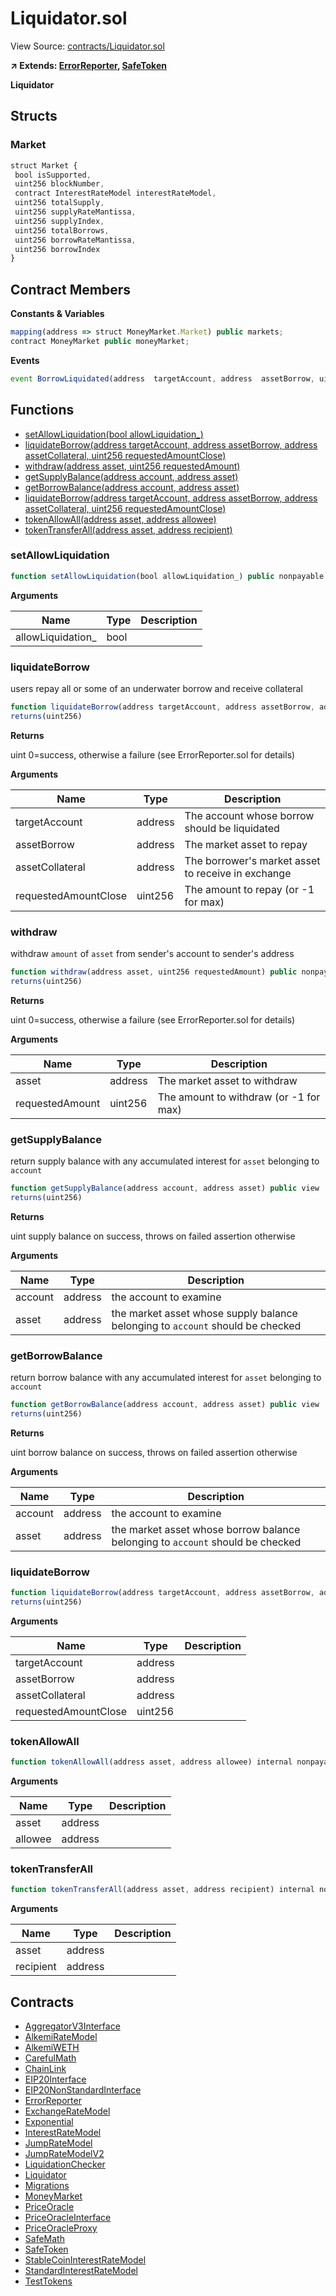 # Liquidator.sol

View Source: [contracts/Liquidator.sol](../contracts/Liquidator.sol)

**↗ Extends: [ErrorReporter](ErrorReporter.md), [SafeToken](SafeToken.md)**

**Liquidator**

## Structs
### Market

```js
struct Market {
 bool isSupported,
 uint256 blockNumber,
 contract InterestRateModel interestRateModel,
 uint256 totalSupply,
 uint256 supplyRateMantissa,
 uint256 supplyIndex,
 uint256 totalBorrows,
 uint256 borrowRateMantissa,
 uint256 borrowIndex
}
```

## Contract Members
**Constants & Variables**

```js
mapping(address => struct MoneyMarket.Market) public markets;
contract MoneyMarket public moneyMarket;

```

**Events**

```js
event BorrowLiquidated(address  targetAccount, address  assetBorrow, uint256  borrowBalanceBefore, uint256  borrowBalanceAccumulated, uint256  amountRepaid, uint256  borrowBalanceAfter, address  liquidator, address  assetCollateral, uint256  collateralBalanceBefore, uint256  collateralBalanceAccumulated, uint256  amountSeized, uint256  collateralBalanceAfter);
```

## Functions

- [setAllowLiquidation(bool allowLiquidation_)](#setallowliquidation)
- [liquidateBorrow(address targetAccount, address assetBorrow, address assetCollateral, uint256 requestedAmountClose)](#liquidateborrow)
- [withdraw(address asset, uint256 requestedAmount)](#withdraw)
- [getSupplyBalance(address account, address asset)](#getsupplybalance)
- [getBorrowBalance(address account, address asset)](#getborrowbalance)
- [liquidateBorrow(address targetAccount, address assetBorrow, address assetCollateral, uint256 requestedAmountClose)](#liquidateborrow)
- [tokenAllowAll(address asset, address allowee)](#tokenallowall)
- [tokenTransferAll(address asset, address recipient)](#tokentransferall)

### setAllowLiquidation

```js
function setAllowLiquidation(bool allowLiquidation_) public nonpayable
```

**Arguments**

| Name        | Type           | Description  |
| ------------- |------------- | -----|
| allowLiquidation_ | bool |  | 

### liquidateBorrow

users repay all or some of an underwater borrow and receive collateral

```js
function liquidateBorrow(address targetAccount, address assetBorrow, address assetCollateral, uint256 requestedAmountClose) public nonpayable
returns(uint256)
```

**Returns**

uint 0=success, otherwise a failure (see ErrorReporter.sol for details)

**Arguments**

| Name        | Type           | Description  |
| ------------- |------------- | -----|
| targetAccount | address | The account whose borrow should be liquidated | 
| assetBorrow | address | The market asset to repay | 
| assetCollateral | address | The borrower's market asset to receive in exchange | 
| requestedAmountClose | uint256 | The amount to repay (or -1 for max) | 

### withdraw

withdraw `amount` of `asset` from sender's account to sender's address

```js
function withdraw(address asset, uint256 requestedAmount) public nonpayable
returns(uint256)
```

**Returns**

uint 0=success, otherwise a failure (see ErrorReporter.sol for details)

**Arguments**

| Name        | Type           | Description  |
| ------------- |------------- | -----|
| asset | address | The market asset to withdraw | 
| requestedAmount | uint256 | The amount to withdraw (or -1 for max) | 

### getSupplyBalance

return supply balance with any accumulated interest for `asset` belonging to `account`

```js
function getSupplyBalance(address account, address asset) public view
returns(uint256)
```

**Returns**

uint supply balance on success, throws on failed assertion otherwise

**Arguments**

| Name        | Type           | Description  |
| ------------- |------------- | -----|
| account | address | the account to examine | 
| asset | address | the market asset whose supply balance belonging to `account` should be checked | 

### getBorrowBalance

return borrow balance with any accumulated interest for `asset` belonging to `account`

```js
function getBorrowBalance(address account, address asset) public view
returns(uint256)
```

**Returns**

uint borrow balance on success, throws on failed assertion otherwise

**Arguments**

| Name        | Type           | Description  |
| ------------- |------------- | -----|
| account | address | the account to examine | 
| asset | address | the market asset whose borrow balance belonging to `account` should be checked | 

### liquidateBorrow

```js
function liquidateBorrow(address targetAccount, address assetBorrow, address assetCollateral, uint256 requestedAmountClose) public nonpayable
returns(uint256)
```

**Arguments**

| Name        | Type           | Description  |
| ------------- |------------- | -----|
| targetAccount | address |  | 
| assetBorrow | address |  | 
| assetCollateral | address |  | 
| requestedAmountClose | uint256 |  | 

### tokenAllowAll

```js
function tokenAllowAll(address asset, address allowee) internal nonpayable
```

**Arguments**

| Name        | Type           | Description  |
| ------------- |------------- | -----|
| asset | address |  | 
| allowee | address |  | 

### tokenTransferAll

```js
function tokenTransferAll(address asset, address recipient) internal nonpayable
```

**Arguments**

| Name        | Type           | Description  |
| ------------- |------------- | -----|
| asset | address |  | 
| recipient | address |  | 

## Contracts

* [AggregatorV3Interface](AggregatorV3Interface.md)
* [AlkemiRateModel](AlkemiRateModel.md)
* [AlkemiWETH](AlkemiWETH.md)
* [CarefulMath](CarefulMath.md)
* [ChainLink](ChainLink.md)
* [EIP20Interface](EIP20Interface.md)
* [EIP20NonStandardInterface](EIP20NonStandardInterface.md)
* [ErrorReporter](ErrorReporter.md)
* [ExchangeRateModel](ExchangeRateModel.md)
* [Exponential](Exponential.md)
* [InterestRateModel](InterestRateModel.md)
* [JumpRateModel](JumpRateModel.md)
* [JumpRateModelV2](JumpRateModelV2.md)
* [LiquidationChecker](LiquidationChecker.md)
* [Liquidator](Liquidator.md)
* [Migrations](Migrations.md)
* [MoneyMarket](MoneyMarket.md)
* [PriceOracle](PriceOracle.md)
* [PriceOracleInterface](PriceOracleInterface.md)
* [PriceOracleProxy](PriceOracleProxy.md)
* [SafeMath](SafeMath.md)
* [SafeToken](SafeToken.md)
* [StableCoinInterestRateModel](StableCoinInterestRateModel.md)
* [StandardInterestRateModel](StandardInterestRateModel.md)
* [TestTokens](TestTokens.md)
